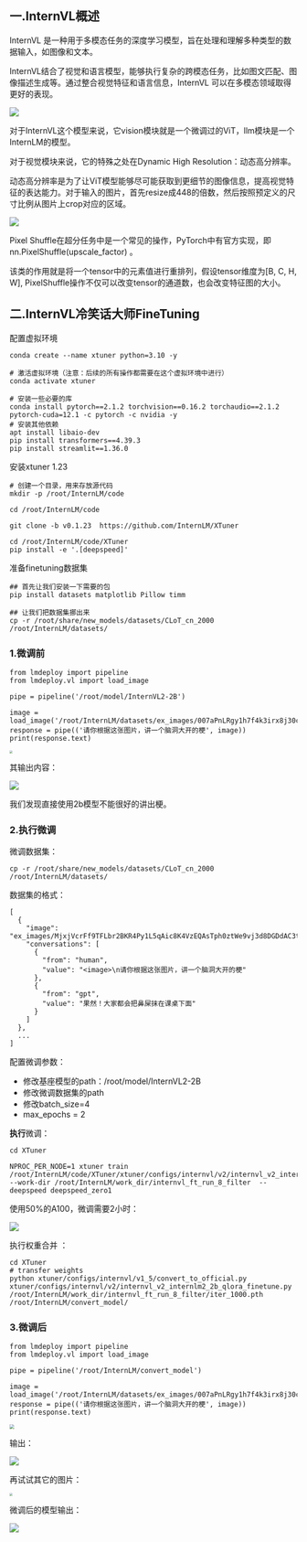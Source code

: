 

## 一.InternVL概述

InternVL 是一种用于多模态任务的深度学习模型，旨在处理和理解多种类型的数据输入，如图像和文本。

InternVL结合了视觉和语言模型，能够执行复杂的跨模态任务，比如图文匹配、图像描述生成等。通过整合视觉特征和语言信息，InternVL 可以在多模态领域取得更好的表现。

![](./internvl_arch.png)

对于InternVL这个模型来说，它vision模块就是一个微调过的ViT，llm模块是一个InternLM的模型。



对于视觉模块来说，它的特殊之处在Dynamic High Resolution：动态高分辨率。

动态高分辨率是为了让ViT模型能够尽可能获取到更细节的图像信息，提高视觉特征的表达能力。对于输入的图片，首先resize成448的倍数，然后按照预定义的尺寸比例从图片上crop对应的区域。

![](./动态高分辨率.png)

Pixel Shuffle在超分任务中是一个常见的操作，PyTorch中有官方实现，即nn.PixelShuffle(upscale_factor) 。

该类的作用就是将一个tensor中的元素值进行重排列，假设tensor维度为[B, C, H, W], PixelShuffle操作不仅可以改变tensor的通道数，也会改变特征图的大小。



## 二.InternVL冷笑话大师FineTuning

配置虚拟环境

```
conda create --name xtuner python=3.10 -y

# 激活虚拟环境（注意：后续的所有操作都需要在这个虚拟环境中进行）
conda activate xtuner

# 安装一些必要的库
conda install pytorch==2.1.2 torchvision==0.16.2 torchaudio==2.1.2 pytorch-cuda=12.1 -c pytorch -c nvidia -y
# 安装其他依赖
apt install libaio-dev
pip install transformers==4.39.3
pip install streamlit==1.36.0
```

安装xtuner 1.23

```
# 创建一个目录，用来存放源代码
mkdir -p /root/InternLM/code

cd /root/InternLM/code

git clone -b v0.1.23  https://github.com/InternLM/XTuner

cd /root/InternLM/code/XTuner
pip install -e '.[deepspeed]'
```

准备finetuning数据集

```
## 首先让我们安装一下需要的包
pip install datasets matplotlib Pillow timm

## 让我们把数据集挪出来
cp -r /root/share/new_models/datasets/CLoT_cn_2000 /root/InternLM/datasets/
```



### 1.微调前

```
from lmdeploy import pipeline
from lmdeploy.vl import load_image

pipe = pipeline('/root/model/InternVL2-2B')

image = load_image('/root/InternLM/datasets/ex_images/007aPnLRgy1h7f4k3irx8j30ci0eljsd.jpg')
response = pipe(('请你根据这张图片，讲一个脑洞大开的梗', image))
print(response.text)
```

<img src="./org_pic.png" style="zoom:30%;" />

其输出内容：

![](./infer_before_finetuning.png)

我们发现直接使用2b模型不能很好的讲出梗。



### 2.执行微调

微调数据集：

```
cp -r /root/share/new_models/datasets/CLoT_cn_2000 /root/InternLM/datasets/
```

数据集的格式：

```
[
  {
    "image": "ex_images/MjxjVcrFf9TFLbr2BKR4Py1L5qAic8K4VzEQAsTph0ztWe9vj3d8DGDdAC3tJV0aiaOrSBcsKpBIXIAh6O1CDXcA.jpg",
    "conversations": [
      {
        "from": "human",
        "value": "<image>\n请你根据这张图片，讲一个脑洞大开的梗"
      },
      {
        "from": "gpt",
        "value": "果然！大家都会把鼻屎抹在课桌下面"
      }
    ]
  },
  ...
]
```

配置微调参数：

* 修改基座模型的path：/root/model/InternVL2-2B
* 修改微调数据集的path
* 修改batch_size=4
* max_epochs = 2

**执行**微调：

```
cd XTuner

NPROC_PER_NODE=1 xtuner train /root/InternLM/code/XTuner/xtuner/configs/internvl/v2/internvl_v2_internlm2_2b_qlora_finetune.py  --work-dir /root/InternLM/work_dir/internvl_ft_run_8_filter  --deepspeed deepspeed_zero1
```

使用50%的A100，微调需要2小时：

![](./finetuning_process.png)

执行权重合并 ：

```
cd XTuner
# transfer weights
python xtuner/configs/internvl/v1_5/convert_to_official.py xtuner/configs/internvl/v2/internvl_v2_internlm2_2b_qlora_finetune.py /root/InternLM/work_dir/internvl_ft_run_8_filter/iter_1000.pth /root/InternLM/convert_model/
```



### 3.微调后

```
from lmdeploy import pipeline
from lmdeploy.vl import load_image

pipe = pipeline('/root/InternLM/convert_model')

image = load_image('/root/InternLM/datasets/ex_images/007aPnLRgy1h7f4k3irx8j30ci0eljsd.jpg')
response = pipe(('请你根据这张图片，讲一个脑洞大开的梗', image))
print(response.text)
```

<img src="./org_pic.png" style="zoom:50%;" />

输出：

![](./infer_after_finetuning.png)



再试试其它的图片：



<img src="./example_1.png" style="zoom:30%;" />

微调后的模型输出：

![](./example_1_infer.png)









